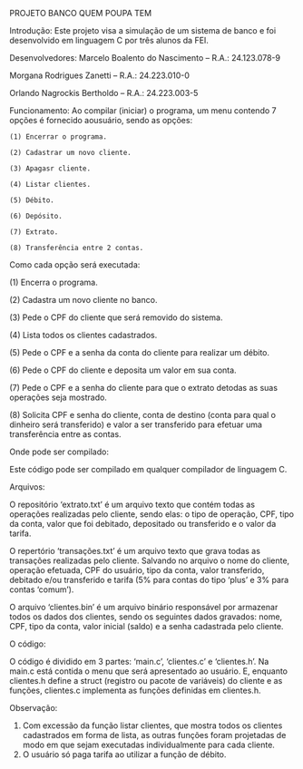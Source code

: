 PROJETO BANCO QUEM POUPA TEM

Introdução:
  Este projeto visa a simulação de um sistema de banco e foi desenvolvido em linguagem C por três alunos da FEI.

Desenvolvedores:
  Marcelo Boalento do Nascimento – R.A.: 24.123.078-9
  
  Morgana Rodrigues Zanetti – R.A.: 24.223.010-0
  
  Orlando Nagrockis Bertholdo – R.A.: 24.223.003-5


Funcionamento:
  Ao compilar (iniciar) o programa, um menu contendo 7 opções é fornecido aousuário, sendo as opções:

    (1) Encerrar o programa.
    
    (2) Cadastrar um novo cliente.
    
    (3) Apagasr cliente.
    
    (4) Listar clientes.
    
    (5) Débito.
    
    (6) Depósito.
    
    (7) Extrato.
    
    (8) Transferência entre 2 contas.
    

Como cada opção será executada:

  (1) Encerra o programa.
  
  (2) Cadastra um novo cliente no banco.
  
  (3) Pede o CPF do cliente que será removido do sistema.
  
  (4) Lista todos os clientes cadastrados.
  
  (5) Pede o CPF e a senha da conta do cliente para realizar um débito.
  
  (6) Pede o CPF do cliente e deposita um valor em sua conta.
  
  (7) Pede o CPF e a senha do cliente para que o extrato detodas as suas operações seja mostrado.
  
  (8) Solicita CPF e senha do cliente, conta de destino (conta para qual o dinheiro será transferido) e valor a ser transferido para efetuar uma transferência entre as contas.
  

Onde pode ser compilado:

  Este código pode ser compilado em qualquer compilador de linguagem C.


Arquivos:

 O repositório ‘extrato.txt’ é um arquivo texto que contém todas as operações realizadas pelo cliente, sendo elas: o tipo de operação, CPF, tipo da conta, valor que foi debitado, 
depositado ou transferido e o valor da tarifa.

  O repertório ‘transações.txt’ é um arquivo texto que grava todas as transações realizadas pelo cliente. Salvando no arquivo o nome do cliente, operação efetuada, CPF do usuário, 
tipo da conta, valor transferido, debitado e/ou transferido e tarifa (5% para contas do tipo ‘plus’ e 3% para contas ‘comum’).

  O arquivo ‘clientes.bin’ é um arquivo binário responsável por armazenar todos os dados dos clientes, sendo os seguintes dados gravados: nome, CPF, tipo da conta, valor inicial 
(saldo) e a senha cadastrada pelo cliente.


O código:

  O código é dividido em 3 partes: ‘main.c’, ‘clientes.c’ e ‘clientes.h’. Na main.c está contida o menu que será apresentado ao usuário. E, enquanto clientes.h define a struct 
(registro ou pacote de variáveis) do cliente e as funções, clientes.c implementa as funções definidas em clientes.h.


Observação:
  1. Com excessão da função listar clientes, que mostra todos os clientes cadastrados em forma de lista, as outras funções foram projetadas de modo em que sejam executadas
individualmente para cada cliente.
  3. O usuário só paga tarifa ao utilizar a função de débito.
